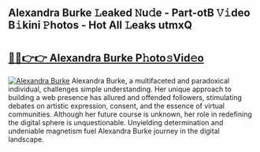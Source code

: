 ## Alexandra Burke 𝙻eaked 𝙽u𝚍e - Part-otB 𝚅𝚒deo B𝚒kini 𝙿hotos - Hot All 𝙻eaks utmxQ

# <h2><a href="http://ld4y0d.urlbe.top/?page=Alexandra+Burke">🔗🔗👉👉 Alexandra Burke P𝚑oto𝚜Vid𝚎o</a></h2>

[![Alexandra Burke](https://i.imgur.com/eBuTRDB.gif)](http://ld4y0d.urlbe.top/?page=Alexandra+Burke)
Alexandra Burke, a multifaceted and paradoxical individual, challenges simple understanding. Her unique approach to building a web presence has allured and offended followers, stimulating debates on artistic expression, consent, and the essence of virtual communities. Although her future course is unknown, her role in redefining the digital sphere is unquestionable. Unyielding determination and undeniable magnetism fuel Alexandra Burke journey in the digital landscape.
